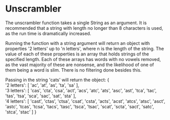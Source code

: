 <h1>Unscrambler</h1>

The unscrambler function takes a single String as an argument. It is recommended that a string with length no longer than 8 characters is used, as the run time is dramatically increased.

Running the function with a string argument will return an object with properties
'2 letters' up to 'n letters', where n is the length of the string. The value of each of these properties is an array that holds strings of the specified length. Each of these arrays has words with no vowels removed, as the vast majority of these are nonsense, and the likelihood of one of them being a word is slim. There is no filtering done besides this.

Passing in the string 'cats' will return the object: {
<br />'2 letters': [ 'ac', 'at', 'as', 'ta', 'sa' ],
<br />'3 letters': [
'cas', 'cta', 'csa',
'act', 'acs', 'atc',
'ats', 'asc', 'ast',
'tca', 'tac', 'tas',
'tsa', 'sca', 'sac',
'sat', 'sta'
],
<br />'4 letters': [
'cast', 'ctas', 'ctsa',
'csat', 'csta', 'acts',
'acst', 'atcs', 'atsc',
'asct', 'astc', 'tcas',
'tcsa', 'tacs', 'tasc',
'tsca', 'tsac', 'scat',
'scta', 'sact', 'satc',
'stca', 'stac'
]
}
